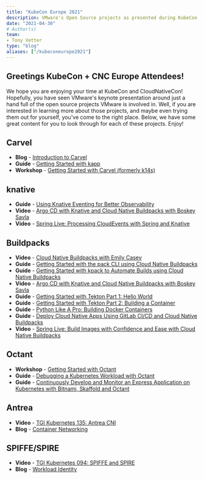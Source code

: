 ```yaml
---
title: "KubeCon Europe 2021"
description: VMware's Open Source projects as presented during KubeCon + CNC Europe 2021 
date: "2021-04-30"
# Author(s)
team: 
- Tony Vetter
type: "blog"
aliases: ["/kubeconeurope2021"]
---
```


## Greetings KubeCon + CNC Europe Attendees!

We hope you are enjoying your time at KubeCon and CloudNativeCon! Hopefully, you have seen VMware's keynote presentation around just a hand full of the open source projects VMware is involved in. Well, if you are interested in learning more about those projects, and maybe even trying them out for yourself, you've come to the right place. Below, we have some great content for you to look through for each of these projects. Enjoy!

## Carvel
 
 * **Blog** - [Introduction to Carvel](https://tanzu.vmware.com/developer/guides/kubernetes/carvel/)
 * **Guide** - [Getting Started with kapp](https://tanzu.vmware.com/developer/guides/kubernetes/kapp-gs/)
 * **Workshop** - [Getting Started with Carvel (formerly k14s)](https://tanzu.vmware.com/developer/workshops/lab-getting-started-with-carvel/)

 ## knative

 * **Guide** - [Using Knative Eventing for Better Observability](https://tanzu.vmware.com/developer/blog/using-knative-eventing-for-better-observability/)
 * **Video** - [Argo CD with Knative and Cloud Native Buildpacks with Boskey Savla](https://tanzu.vmware.com/developer/tv/tanzu-tuesdays/0051/)
 * **Video** - [Spring Live: Processing CloudEvents with Spring and Knative](https://tanzu.vmware.com/developer/videos/spring-live-cloudevents-knative/)

 ## Buildpacks

 * **Video** - [Cloud Native Buildpacks with Emily Casey](https://tanzu.vmware.com/developer/tv/tanzu-tuesdays/0020/)
 * **Guide** - [Getting Started with the pack CLI using Cloud Native Buildpacks](https://tanzu.vmware.com/developer/guides/containers/cnb-gs-pack/)
 * **Guide** - [Getting Started with kpack to Automate Builds using Cloud Native Buildpacks](https://tanzu.vmware.com/developer/guides/containers/cnb-gs-kpack/)
 * **Video** - [Argo CD with Knative and Cloud Native Buildpacks with Boskey Savla](https://tanzu.vmware.com/developer/tv/tanzu-tuesdays/0051/)
 * **Guide** - [Getting Started with Tekton Part 1: Hello World](https://tanzu.vmware.com/developer/guides/ci-cd/tekton-gs-p1/)
 * **Guide** - [Getting Started with Tekton Part 2: Building a Container](https://tanzu.vmware.com/developer/guides/ci-cd/tekton-gs-p2/)
 * **Guide** - [Python Like A Pro: Building Docker Containers](https://tanzu.vmware.com/developer/guides/python/cnb-gs-python/)
 * **Guide** - [Deploy Cloud Native Apps Using GitLab CI/CD and Cloud Native Buildpacks](https://tanzu.vmware.com/developer/guides/ci-cd/gitlab-ci-cd-cnb/)
 * **Video** - [Spring Live: Build Images with Confidence and Ease with Cloud Native Buildpacks](https://tanzu.vmware.com/developer/videos/spring-live-buildpacks/)

## Octant

* **Workshop** - [Getting Started with Octant](https://tanzu.vmware.com/developer/workshops/lab-getting-started-with-octant/)
* **Guide** - [Debugging a Kubernetes Workload with Octant](https://tanzu.vmware.com/developer/blog/debugging-a-kubernetes-workload-with-octant/)
* **Guide** - [Continuously Develop and Monitor an Express Application on Kubernetes with Bitnami, Skaffold and Octant](https://tanzu.vmware.com/developer/guides/ci-cd/express-app-bitnami-skaffold-octant/)

## Antrea

* **Video** - [TGI Kubernetes 135: Antrea CNI](https://tanzu.vmware.com/developer/tv/tgik/135/)
* **Blog** - [Container Networking](https://tanzu.vmware.com/developer/guides/kubernetes/container-networking/)

## SPIFFE/SPIRE

* **Video** - [TGI Kubernetes 094: SPIFFE and SPIRE](https://tanzu.vmware.com/developer/tv/tgik/0094/)
* **Blog** - [Workload Identity](https://tanzu.vmware.com/developer/guides/kubernetes/platform-security-workload-identity/)
